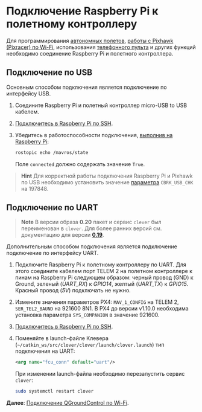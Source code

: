 # Подключение Raspberry Pi к полетному контроллеру

Для программирования [автономных полетов](simple_offboard.md), [работы с Pixhawk (Pixracer) по Wi-Fi](gcs_bridge.md), использования [телефонного пульта](rc.md) и других функций необходимо соединение Raspberry Pi и полетного контроллера.

## Подключение по USB

Основным способом подключения является подключение по интерфейсу USB.

1. Соедините Raspberry Pi и полетный контроллер micro-USB to USB кабелем.
2. [Подключитесь в Raspberry Pi по SSH](ssh.md).
3. Убедитесь в работоспособности подключения, [выполнив на Raspberry Pi](ssh.md):

    ```bash
    rostopic echo /mavros/state
    ```

    Поле `connected` должно содержать значение `True`.

> **Hint** Для корректной работы подключения Raspberry Pi и Pixhawk по USB необходимо установить значение [параметра](px4_parameters.md) `CBRK_USB_CHK` на 197848.

## Подключение по UART

> **Note** В версии образа **0.20** пакет и сервис `clever` был переименован в `clover`. Для более ранних версий см. документацию для версии [**0.19**](https://github.com/CopterExpress/clover/blob/v0.19/docs/ru/connection.md).

<!-- TODO схема подключения -->

Дополнительным способом подключения является подключение подключение по интерфейсу UART.

1. Подключите Raspberry Pi к полетному контроллеру по UART. Для этого соедините кабелем порт TELEM 2 на полетном контроллере к пинам на Raspberry Pi следующем образом: черный провод (GND) к Ground, зеленый (*UART_RX*) к *GPIO14*, желтый (*UART_TX*) к *GPIO15*. Красный провод (*5V*) подключать не нужно.
2. Измените значения параметров PX4: `MAV_1_CONFIG` на TELEM 2, `SER_TEL2_BAUND` на 921600 8N1. В PX4 до версии v1.10.0 необходима установка параметра `SYS_COMPANION` в значение 921600.
3. [Подключитесь в Raspberry Pi по SSH](ssh.md).
4. Поменяйте в launch-файле Клевера (`~/catkin_ws/src/clover/clover/launch/clover.launch`) тип подключения на UART:

    ```xml
    <arg name="fcu_conn" default="uart"/>
    ```

    При изменении launch-файла необходимо перезапустить сервис `clover`:

    ```bash
    sudo systemctl restart clover
    ```

**Далее**: [Подключение QGroundControl по Wi-Fi](gcs_bridge.md).
